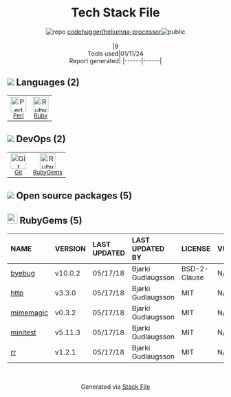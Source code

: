 <!--
&lt;--- Readme.md Snippet without images Start ---&gt;
## Tech Stack
codehugger/heliumqa-processor is built on the following main stack:

- [Ruby](https://www.ruby-lang.org) – Languages
- [Perl](http://www.perl.org/) – Languages

Full tech stack [here](/techstack.md)

&lt;--- Readme.md Snippet without images End ---&gt;

&lt;--- Readme.md Snippet with images Start ---&gt;
## Tech Stack
codehugger/heliumqa-processor is built on the following main stack:

- <img width='25' height='25' src='https://img.stackshare.io/service/989/ruby.png' alt='Ruby'/> [Ruby](https://www.ruby-lang.org) – Languages
- <img width='25' height='25' src='https://img.stackshare.io/service/1048/perl.png' alt='Perl'/> [Perl](http://www.perl.org/) – Languages

Full tech stack [here](/techstack.md)

&lt;--- Readme.md Snippet with images End ---&gt;
-->
<div align="center">

# Tech Stack File
![](https://img.stackshare.io/repo.svg "repo") [codehugger/heliumqa-processor](https://github.com/codehugger/heliumqa-processor)![](https://img.stackshare.io/public_badge.svg "public")
<br/><br/>
|9<br/>Tools used|01/11/24 <br/>Report generated|
|------|------|
</div>

## <img src='https://img.stackshare.io/languages.svg'/> Languages (2)
<table><tr>
  <td align='center'>
  <img width='36' height='36' src='https://img.stackshare.io/service/1048/perl.png' alt='Perl'>
  <br>
  <sub><a href="http://www.perl.org/">Perl</a></sub>
  <br>
  <sub></sub>
</td>

<td align='center'>
  <img width='36' height='36' src='https://img.stackshare.io/service/989/ruby.png' alt='Ruby'>
  <br>
  <sub><a href="https://www.ruby-lang.org">Ruby</a></sub>
  <br>
  <sub></sub>
</td>

</tr>
</table>

## <img src='https://img.stackshare.io/devops.svg'/> DevOps (2)
<table><tr>
  <td align='center'>
  <img width='36' height='36' src='https://img.stackshare.io/service/1046/git.png' alt='Git'>
  <br>
  <sub><a href="http://git-scm.com/">Git</a></sub>
  <br>
  <sub></sub>
</td>

<td align='center'>
  <img width='36' height='36' src='https://img.stackshare.io/service/12795/5jL6-BA5_400x400.jpeg' alt='RubyGems'>
  <br>
  <sub><a href="https://rubygems.org/">RubyGems</a></sub>
  <br>
  <sub></sub>
</td>

</tr>
</table>


## <img src='https://img.stackshare.io/group.svg' /> Open source packages (5)</h2>

## <img width='24' height='24' src='https://img.stackshare.io/service/12795/5jL6-BA5_400x400.jpeg'/> RubyGems (5)

|NAME|VERSION|LAST UPDATED|LAST UPDATED BY|LICENSE|VULNERABILITIES|
|:------|:------|:------|:------|:------|:------|
|[byebug](https://rubygems.org/byebug)|v10.0.2|05/17/18|Bjarki Gudlaugsson |BSD-2-Clause|N/A|
|[http](https://rubygems.org/http)|v3.3.0|05/17/18|Bjarki Gudlaugsson |MIT|N/A|
|[mimemagic](https://rubygems.org/mimemagic)|v0.3.2|05/17/18|Bjarki Gudlaugsson |MIT|N/A|
|[minitest](https://rubygems.org/minitest)|v5.11.3|05/17/18|Bjarki Gudlaugsson |MIT|N/A|
|[rr](https://rubygems.org/rr)|v1.2.1|05/17/18|Bjarki Gudlaugsson |MIT|N/A|

<br/>
<div align='center'>

Generated via [Stack File](https://github.com/marketplace/stack-file)
